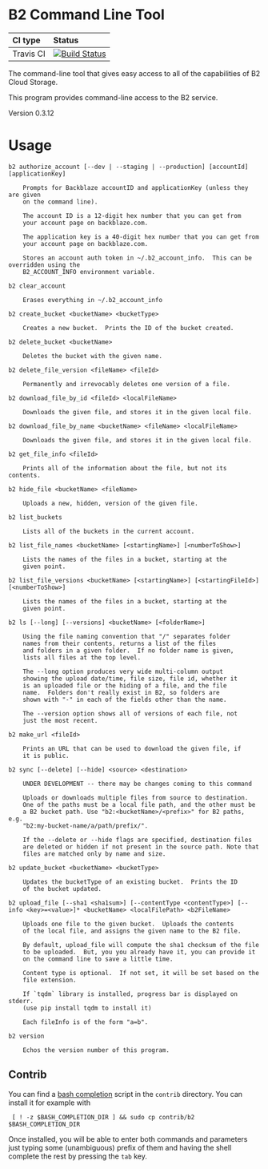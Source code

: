 # B2 Command Line Tool

| CI type  | Status |
| :------------ | :------------ |
| Travis CI  | [![Build Status](https://travis-ci.org/Backblaze/B2_Command_Line_Tool.svg?branch=master)](https://travis-ci.org/Backblaze/B2_Command_Line_Tool)  |

The command-line tool that gives easy access to all of the capabilities of B2 Cloud Storage.

This program provides command-line access to the B2 service.

Version 0.3.12

# Usage

    b2 authorize_account [--dev | --staging | --production] [accountId] [applicationKey]

        Prompts for Backblaze accountID and applicationKey (unless they are given
        on the command line).

        The account ID is a 12-digit hex number that you can get from
        your account page on backblaze.com.

        The application key is a 40-digit hex number that you can get from
        your account page on backblaze.com.

        Stores an account auth token in ~/.b2_account_info.  This can be overridden using the
        B2_ACCOUNT_INFO environment variable.

    b2 clear_account

        Erases everything in ~/.b2_account_info

    b2 create_bucket <bucketName> <bucketType>

        Creates a new bucket.  Prints the ID of the bucket created.

    b2 delete_bucket <bucketName>

        Deletes the bucket with the given name.

    b2 delete_file_version <fileName> <fileId>

        Permanently and irrevocably deletes one version of a file.

    b2 download_file_by_id <fileId> <localFileName>

        Downloads the given file, and stores it in the given local file.

    b2 download_file_by_name <bucketName> <fileName> <localFileName>

        Downloads the given file, and stores it in the given local file.

    b2 get_file_info <fileId>

        Prints all of the information about the file, but not its contents.

    b2 hide_file <bucketName> <fileName>

        Uploads a new, hidden, version of the given file.

    b2 list_buckets

        Lists all of the buckets in the current account.

    b2 list_file_names <bucketName> [<startingName>] [<numberToShow>]

        Lists the names of the files in a bucket, starting at the
        given point.

    b2 list_file_versions <bucketName> [<startingName>] [<startingFileId>] [<numberToShow>]

        Lists the names of the files in a bucket, starting at the
        given point.

    b2 ls [--long] [--versions] <bucketName> [<folderName>]

        Using the file naming convention that "/" separates folder
        names from their contents, returns a list of the files
        and folders in a given folder.  If no folder name is given,
        lists all files at the top level.

        The --long option produces very wide multi-column output
        showing the upload date/time, file size, file id, whether it
        is an uploaded file or the hiding of a file, and the file
        name.  Folders don't really exist in B2, so folders are
        shown with "-" in each of the fields other than the name.

        The --version option shows all of versions of each file, not
        just the most recent.

    b2 make_url <fileId>

        Prints an URL that can be used to download the given file, if
        it is public.

    b2 sync [--delete] [--hide] <source> <destination>

        UNDER DEVELOPMENT -- there may be changes coming to this command

        Uploads or downloads multiple files from source to destination.
        One of the paths must be a local file path, and the other must be
        a B2 bucket path. Use "b2:<bucketName>/<prefix>" for B2 paths, e.g.
        "b2:my-bucket-name/a/path/prefix/".

        If the --delete or --hide flags are specified, destination files
        are deleted or hidden if not present in the source path. Note that
        files are matched only by name and size.

    b2 update_bucket <bucketName> <bucketType>

        Updates the bucketType of an existing bucket.  Prints the ID
        of the bucket updated.

    b2 upload_file [--sha1 <sha1sum>] [--contentType <contentType>] [--info <key>=<value>]* <bucketName> <localFilePath> <b2FileName>

        Uploads one file to the given bucket.  Uploads the contents
        of the local file, and assigns the given name to the B2 file.

        By default, upload_file will compute the sha1 checksum of the file
        to be uploaded.  But, you you already have it, you can provide it
        on the command line to save a little time.

        Content type is optional.  If not set, it will be set based on the
        file extension.

        If `tqdm` library is installed, progress bar is displayed on stderr.
        (use pip install tqdm to install it)

        Each fileInfo is of the form "a=b".

    b2 version

        Echos the version number of this program.


## Contrib

You can find a [bash completion](https://www.gnu.org/software/bash/manual/html_node/Programmable-Completion.html#Programmable-Completion)
script in the `contrib` directory. You can install it for example with

     [ ! -z $BASH_COMPLETION_DIR ] && sudo cp contrib/b2 $BASH_COMPLETION_DIR

Once installed, you will be able to enter both commands and parameters just
typing some (unambiguous) prefix of them and having the shell complete the
rest by pressing the `tab` key.
